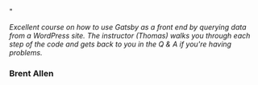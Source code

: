 <p class="quote-char">"</p> 

_Excellent course on how to use Gatsby as a front end by querying data from a WordPress site. The instructor (Thomas) walks you through each step of the code and gets back to you in the Q & A if you're having problems._

### Brent Allen